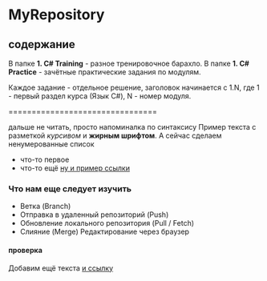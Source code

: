 # MyRepository
## содержание

В папке **1. C# Training** - разное тренировочное барахло.
В папке **1. C# Practice** - зачётные практические задания по модулям.

Каждое задание - отдельное решение, заголовок начинается с 1.N, где 1 - первый раздел курса (Язык C#),  N - номер модуля.

================================

дальше не читать, просто напоминалка по синтаксису
Пример текста с разметкой *курсивом* и **жирным шрифтом**.
А сейчас сделаем ненумерованные список
* что-то первое
* что-то ещё
[ну и пример ссылки](https://skillfactory.ru/)
### Что нам еще следует изучить
* Ветка (Branch)
* Отправка в удаленный репозиторий (Push)
* Обновление локального репозитория (Pull / Fetch)
* Слияние (Merge)
Редактирование через браузер
#### проверка
Добавим ещё текста [и ссылку](http://yandex.ru)
